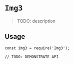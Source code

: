# `Img3`

> TODO: description

## Usage

```
const img3 = require('Img3');

// TODO: DEMONSTRATE API
```
